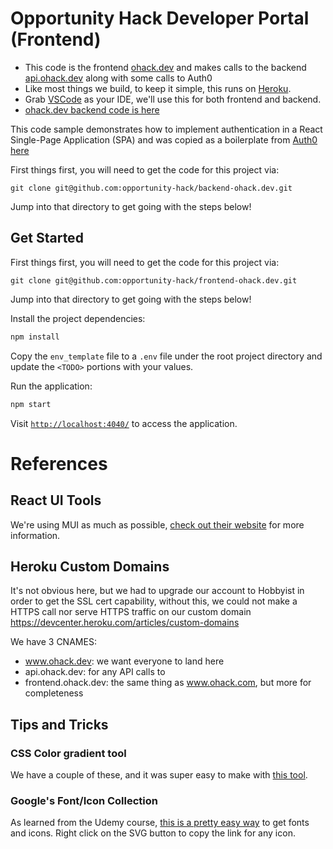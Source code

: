 # Opportunity Hack Developer Portal (Frontend)
- This code is the frontend [ohack.dev](https://www.ohack.dev) and makes calls to the backend [api.ohack.dev](https://api.ohack.dev) along with some calls to Auth0
- Like most things we build, to keep it simple, this runs on [Heroku](https://trifinlabs.com/what-is-heroku/).
- Grab [VSCode](https://code.visualstudio.com/) as your IDE, we'll use this for both frontend and backend.
- [ohack.dev backend code is here](https://github.com/opportunity-hack/backend-ohack.dev)


This code sample demonstrates how to implement authentication in a React Single-Page Application (SPA) and was copied as a boilerplate from [Auth0 here](https://github.com/auth0-developer-hub/spa_react_javascript_hello-world)

First things first, you will need to get the code for this project via:
```
git clone git@github.com:opportunity-hack/backend-ohack.dev.git
```
Jump into that directory to get going with the steps below!

## Get Started
First things first, you will need to get the code for this project via:
```
git clone git@github.com:opportunity-hack/frontend-ohack.dev.git
```
Jump into that directory to get going with the steps below!


Install the project dependencies:

```bash
npm install
```

Copy the `env_template` file to a `.env` file under the root project directory and update the `<TODO>` portions with your values.

Run the application:
```bash
npm start
```
Visit [`http://localhost:4040/`](http://localhost:4040/) to access the application.

# References
## React UI Tools
We're using MUI as much as possible, [check out their website](https://mui.com/) for more information.


## Heroku Custom Domains
It's not obvious here, but we had to upgrade our account to Hobbyist in order to get the SSL cert capability, without this, we could not make a HTTPS call nor serve HTTPS traffic on our custom domain
https://devcenter.heroku.com/articles/custom-domains

We have 3 CNAMES:
- www.ohack.dev: we want everyone to land here
- api.ohack.dev: for any API calls to 
- frontend.ohack.dev: the same thing as www.ohack.com, but more for completeness

## Tips and Tricks
### CSS Color gradient tool
We have a couple of these, and it was super easy to make with [this tool](https://www.w3schools.com/colors/colors_gradient.asp).

### Google's Font/Icon Collection
As learned from the Udemy course, [this is a pretty easy way](https://fonts.google.com/icons?icon.style=Outlined&icon.query=heart) to get fonts and icons.  Right click on the SVG button to copy the link for any icon.